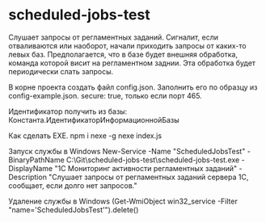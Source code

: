 # scheduled-jobs-test
Слушает запросы от регламентных заданий. Сигналит, если отваливаются или наоборот, начали приходить запросы от каких-то левых баз.
Предполагается, что в базе будет внешняя обработка, команда которой висит на регламентном заднии. Эта обработка будет периодически слать запросы.

В корне проекта создать файл config.json. Заполнить его по образцу из config-example.json.
secure: true, только если порт 465.

Идентификатор получить из базы: Константа.ИдентификаторИнформационнойБазы

Как сделать EXE.
npm i nexe -g
nexe index.js

Запуск службы в Windows
New-Service -Name "ScheduledJobsTest" -BinaryPathName C:\Git\scheduled-jobs-test\scheduled-jobs-test.exe -DisplayName "1C Мониторинг активности регламентных заданий" -Description "Слушает запросы от регламентных заданий сервера 1С, сообщает, если долго нет запросов."

Удаление службы в Windows
(Get-WmiObject win32_service -Filter "name='ScheduledJobsTest'").delete()
